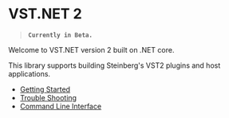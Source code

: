 # VST.NET 2

> **`Currently in Beta.`**

Welcome to VST.NET version 2 built on .NET core.

This library supports building Steinberg's VST2 plugins and host applications.

- [Getting Started](GettingStarted)
- [Trouble Shooting](TroubleShooting)
- [Command Line Interface](cli)

